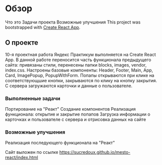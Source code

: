 # Обзор

Что это
Задачи проекта
Возможные улучшения
This project was bootstrapped with [Create React App](https://github.com/facebook/create-react-app).

## О проекте

10-я проектная работа Яндекс Практикум выполняется на Create React App. В данной работе переносится часть функционала предыдущего сайта: привязаны стили, перенесены папки blocks, images, vendor, index.css. Настроены базовые компоненты: Header, Footer, Main, App, Card, ImagePopup, PopupWithForm. Попапы открываются при клике на соответствующшие кнопки, закрываются по клику на кнопку закрытия. С сервера загружаются карточки и данные о пользователе.

### Выполненные задачи

Портирование на "Реакт"
Создание компонентов
Реализация функционала: открытие и закрытие попапов
Загрузка информации о карточках и пользователе с сервера и отрисовка данных на сайте

### Возможные улучшения

Реализация последующего функционала на "Реакт"

Сайт выложен по ссылке https://sucredoux.github.io/mesto-react/index.html

